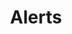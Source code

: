 ---
title: Alerts
excerpt: ''
deprecated: false
hidden: false
metadata:
  title: ''
  description: ''
  robots: index
next:
  description: ''
---